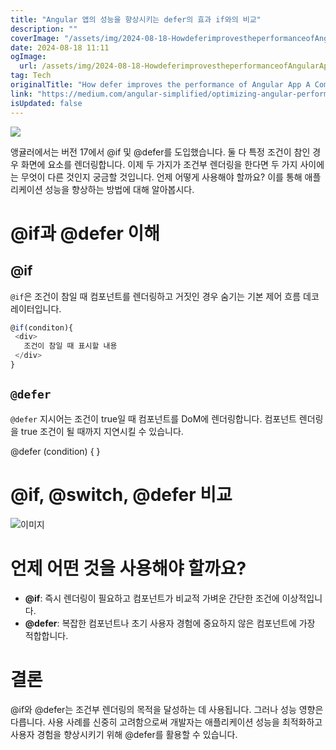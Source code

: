 ```yaml
---
title: "Angular 앱의 성능을 향상시키는 defer의 효과 if와의 비교"
description: ""
coverImage: "/assets/img/2024-08-18-HowdeferimprovestheperformanceofAngularAppAComparisontoif_0.png"
date: 2024-08-18 11:11
ogImage: 
  url: /assets/img/2024-08-18-HowdeferimprovestheperformanceofAngularAppAComparisontoif_0.png
tag: Tech
originalTitle: "How defer improves the performance of Angular App A Comparison to if"
link: "https://medium.com/angular-simplified/optimizing-angular-performance-with-defer-a-comparison-to-if-2d25f2dd1984"
isUpdated: false
---
```



<img src="/assets/img/2024-08-18-HowdeferimprovestheperformanceofAngularAppAComparisontoif_0.png" />

앵귤러에서는 버전 17에서 @if 및 @defer를 도입했습니다. 둘 다 특정 조건이 참인 경우 화면에 요소를 렌더링합니다. 이제 두 가지가 조건부 렌더링을 한다면 두 가지 사이에는 무엇이 다른 것인지 궁금할 것입니다. 언제 어떻게 사용해야 할까요? 이를 통해 애플리케이션 성능을 향상하는 방법에 대해 알아봅시다.

# @if과 @defer 이해

## @if

<div class="content-ad"></div>

`@if`은 조건이 참일 때 컴포넌트를 렌더링하고 거짓인 경우 숨기는 기본 제어 흐름 데코레이터입니다.

```js
@if(conditon){
 <div>
   조건이 참일 때 표시할 내용
 </div>
}
```

## `@defer`

`@defer` 지시어는 조건이 true일 때 컴포넌트를 DoM에 렌더링합니다. 컴포넌트 렌더링을 true 조건이 될 때까지 지연시킬 수 있습니다.

<div class="content-ad"></div>


@defer (condition) {
  <large-component />
}


# @if, @switch, @defer 비교

![이미지](/assets/img/2024-08-18-HowdeferimprovestheperformanceofAngularAppAComparisontoif_1.png)

# 언제 어떤 것을 사용해야 할까요?


<div class="content-ad"></div>

- **@if**: 즉시 렌더링이 필요하고 컴포넌트가 비교적 가벼운 간단한 조건에 이상적입니다.
- **@defer**: 복잡한 컴포넌트나 초기 사용자 경험에 중요하지 않은 컴포넌트에 가장 적합합니다.

# 결론

@if와 @defer는 조건부 렌더링의 목적을 달성하는 데 사용됩니다. 그러나 성능 영향은 다릅니다. 사용 사례를 신중히 고려함으로써 개발자는 애플리케이션 성능을 최적화하고 사용자 경험을 향상시키기 위해 @defer를 활용할 수 있습니다.